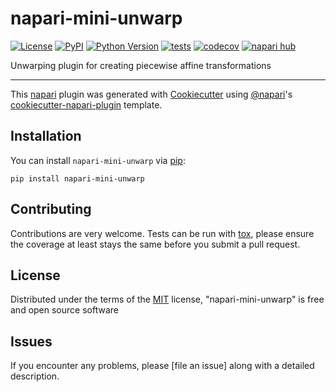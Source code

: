 # napari-mini-unwarp

[![License](https://img.shields.io/pypi/l/napari-mini-unwarp.svg?color=green)](https://github.com/horsto/napari-mini-unwarp/raw/main/LICENSE)
[![PyPI](https://img.shields.io/pypi/v/napari-mini-unwarp.svg?color=green)](https://pypi.org/project/napari-mini-unwarp)
[![Python Version](https://img.shields.io/pypi/pyversions/napari-mini-unwarp.svg?color=green)](https://python.org)
[![tests](https://github.com/horsto/napari-mini-unwarp/workflows/tests/badge.svg)](https://github.com/horsto/napari-mini-unwarp/actions)
[![codecov](https://codecov.io/gh/horsto/napari-mini-unwarp/branch/main/graph/badge.svg)](https://codecov.io/gh/horsto/napari-mini-unwarp)
[![napari hub](https://img.shields.io/endpoint?url=https://api.napari-hub.org/shields/napari-mini-unwarp)](https://napari-hub.org/plugins/napari-mini-unwarp)

Unwarping plugin for creating piecewise affine transformations

----------------------------------

This [napari] plugin was generated with [Cookiecutter] using [@napari]'s [cookiecutter-napari-plugin] template.

<!--
Don't miss the full getting started guide to set up your new package:
https://github.com/napari/cookiecutter-napari-plugin#getting-started

and review the napari docs for plugin developers:
https://napari.org/plugins/stable/index.html
-->

## Installation

You can install `napari-mini-unwarp` via [pip]:

    pip install napari-mini-unwarp




## Contributing

Contributions are very welcome. Tests can be run with [tox], please ensure
the coverage at least stays the same before you submit a pull request.

## License

Distributed under the terms of the [MIT] license,
"napari-mini-unwarp" is free and open source software

## Issues

If you encounter any problems, please [file an issue] along with a detailed description.

[napari]: https://github.com/napari/napari
[Cookiecutter]: https://github.com/audreyr/cookiecutter
[@napari]: https://github.com/napari
[MIT]: http://opensource.org/licenses/MIT
[BSD-3]: http://opensource.org/licenses/BSD-3-Clause
[GNU GPL v3.0]: http://www.gnu.org/licenses/gpl-3.0.txt
[GNU LGPL v3.0]: http://www.gnu.org/licenses/lgpl-3.0.txt
[Apache Software License 2.0]: http://www.apache.org/licenses/LICENSE-2.0
[Mozilla Public License 2.0]: https://www.mozilla.org/media/MPL/2.0/index.txt
[cookiecutter-napari-plugin]: https://github.com/napari/cookiecutter-napari-plugin

[napari]: https://github.com/napari/napari
[tox]: https://tox.readthedocs.io/en/latest/
[pip]: https://pypi.org/project/pip/
[PyPI]: https://pypi.org/
